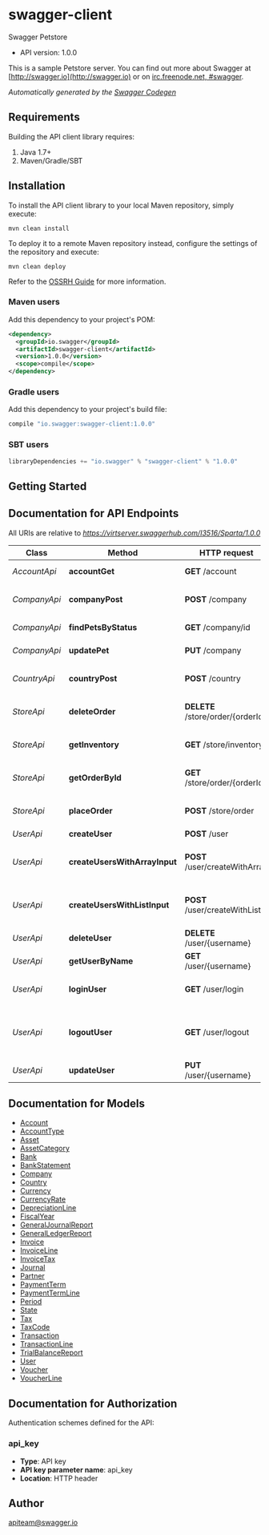 # swagger-client

Swagger Petstore
- API version: 1.0.0

This is a sample Petstore server.  You can find  out more about Swagger at  [http://swagger.io](http://swagger.io) or on  [irc.freenode.net, #swagger](http://swagger.io/irc/). 


*Automatically generated by the [Swagger Codegen](https://github.com/swagger-api/swagger-codegen)*

## Requirements

Building the API client library requires:
1. Java 1.7+
2. Maven/Gradle/SBT

## Installation

To install the API client library to your local Maven repository, simply execute:

```shell
mvn clean install
```

To deploy it to a remote Maven repository instead, configure the settings of the repository and execute:

```shell
mvn clean deploy
```

Refer to the [OSSRH Guide](http://central.sonatype.org/pages/ossrh-guide.html) for more information.

### Maven users

Add this dependency to your project's POM:

```xml
<dependency>
  <groupId>io.swagger</groupId>
  <artifactId>swagger-client</artifactId>
  <version>1.0.0</version>
  <scope>compile</scope>
</dependency>
```

### Gradle users

Add this dependency to your project's build file:

```groovy
compile "io.swagger:swagger-client:1.0.0"
```

### SBT users

```scala
libraryDependencies += "io.swagger" % "swagger-client" % "1.0.0"
```

## Getting Started

## Documentation for API Endpoints

All URIs are relative to *https://virtserver.swaggerhub.com/I3516/Sparta/1.0.0*

Class | Method | HTTP request | Description
------------ | ------------- | ------------- | -------------
*AccountApi* | **accountGet** | **GET** /account | Get an account
*CompanyApi* | **companyPost** | **POST** /company | Add a new company to the store
*CompanyApi* | **findPetsByStatus** | **GET** /company/id | Finds Pets by status
*CompanyApi* | **updatePet** | **PUT** /company | Update an existing pet
*CountryApi* | **countryPost** | **POST** /country | Add a new company to the store
*StoreApi* | **deleteOrder** | **DELETE** /store/order/{orderId} | Delete purchase order by ID
*StoreApi* | **getInventory** | **GET** /store/inventory | Returns pet inventories by status
*StoreApi* | **getOrderById** | **GET** /store/order/{orderId} | Find purchase order by ID
*StoreApi* | **placeOrder** | **POST** /store/order | Place an order for a pet
*UserApi* | **createUser** | **POST** /user | Create user
*UserApi* | **createUsersWithArrayInput** | **POST** /user/createWithArray | Creates list of users with given input array
*UserApi* | **createUsersWithListInput** | **POST** /user/createWithList | Creates list of users with given input array
*UserApi* | **deleteUser** | **DELETE** /user/{username} | Delete user
*UserApi* | **getUserByName** | **GET** /user/{username} | Get user by user name
*UserApi* | **loginUser** | **GET** /user/login | Logs user into the system
*UserApi* | **logoutUser** | **GET** /user/logout | Logs out current logged in user session
*UserApi* | **updateUser** | **PUT** /user/{username} | Updated user


## Documentation for Models

 - [Account](Account.md)
 - [AccountType](AccountType.md)
 - [Asset](Asset.md)
 - [AssetCategory](AssetCategory.md)
 - [Bank](Bank.md)
 - [BankStatement](BankStatement.md)
 - [Company](Company.md)
 - [Country](Country.md)
 - [Currency](Currency.md)
 - [CurrencyRate](CurrencyRate.md)
 - [DepreciationLine](DepreciationLine.md)
 - [FiscalYear](FiscalYear.md)
 - [GeneralJournalReport](GeneralJournalReport.md)
 - [GeneralLedgerReport](GeneralLedgerReport.md)
 - [Invoice](Invoice.md)
 - [InvoiceLine](InvoiceLine.md)
 - [InvoiceTax](InvoiceTax.md)
 - [Journal](Journal.md)
 - [Partner](Partner.md)
 - [PaymentTerm](PaymentTerm.md)
 - [PaymentTermLine](PaymentTermLine.md)
 - [Period](Period.md)
 - [State](State.md)
 - [Tax](Tax.md)
 - [TaxCode](TaxCode.md)
 - [Transaction](Transaction.md)
 - [TransactionLine](TransactionLine.md)
 - [TrialBalanceReport](TrialBalanceReport.md)
 - [User](User.md)
 - [Voucher](Voucher.md)
 - [VoucherLine](VoucherLine.md)


## Documentation for Authorization

Authentication schemes defined for the API:
### api_key

- **Type**: API key
- **API key parameter name**: api_key
- **Location**: HTTP header


## Author

apiteam@swagger.io
